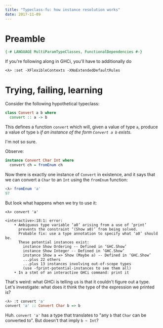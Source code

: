 ```yaml
---
title: "Typeclass-fu: how instance resolution works"
date: 2017-11-09
---
```


# Preamble

```haskell
{-# LANGUAGE MultiParamTypeClasses, FunctionalDependencies #-}
```

If you're following along in GHCi, you'll have to additionally do

```
<λ> :set -XFlexibleContexts -XNoExtendedDefaultRules
```

# Trying, failing, learning

Consider the following hypothetical typeclass:

```haskell
class Convert a b where
  convert :: a -> b
```

This defines a function `convert` which will, given a value of type `a`,
produce a value of type `b` *if an instance of the form `Convert a b` exists*.

I'm not so sure.

Observe:

```haskell
instance Convert Char Int where
  convert ch = fromEnum ch
```

Now there is exactly one instance of `Convert` in existence, and it says that
we can convert a `Char` to an `Int` using the `fromEnum` function:

```haskell
<λ> fromEnum 'a'
97
```

But look what happens when we try to use it:

```
<λ> convert 'a'

<interactive>:18:1: error:
    • Ambiguous type variable ‘a0’ arising from a use of ‘print’
      prevents the constraint ‘(Show a0)’ from being solved.
      Probable fix: use a type annotation to specify what ‘a0’ should be.
      These potential instances exist:
        instance Show Ordering -- Defined in ‘GHC.Show’
        instance Show Integer -- Defined in ‘GHC.Show’
        instance Show a => Show (Maybe a) -- Defined in ‘GHC.Show’
        ...plus 22 others
        ...plus 13 instances involving out-of-scope types
        (use -fprint-potential-instances to see them all)
    • In a stmt of an interactive GHCi command: print it
```

That's weird: what GHCi is telling us is that it couldn't figure out a type. Let's investigate: what does it think the type of the expression we printed is?

```hs
<λ> :t convert 'a'
convert 'a' :: Convert Char b => b
```

Huh. `convert 'a'` has a type that translates to "any `b` that `Char` can be converted to". But doesn't that imply `b ~ Int`?

```haskell
```

```haskell
```

```haskell
```

```haskell
```
